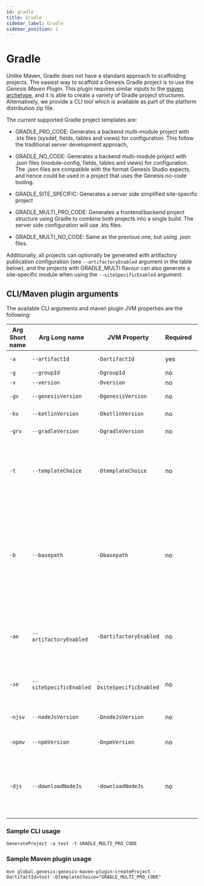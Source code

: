 ```yaml
---
id: gradle
title: Gradle
sidebar_label: Gradle
sidebar_position: 1
---
```

# Gradle

Unlike Maven, Gradle does not have a standard approach to scaffolding projects. The easiest way to scaffold a Genesis Gradle project is to use the *Genesis Maven Plugin*. This plugin requires similar inputs to the [maven archetype](maven-archetype.md), and it is able to create a variety of Gradle project structures. Alternatively, we provide a CLI tool which is available as part of the platform distribution zip file.

The current supported Gradle project templates are:

- GRADLE_PRO_CODE: Generates a backend multi-module project with .kts files (sysdef, fields, tables and views) for configuration. This follow the traditional server development approach,

- GRADLE_NO_CODE: Generates a backend multi-module project with .json files  (module-config, fields, tables and views) for configuration. The .json files are compatible with the format Genesis Studio expects, and hence could be used in a project that uses the Genesis no-code tooling.

- GRADLE_SITE_SPECIFIC: Generates a server side simplified site-specific project

- GRADLE_MULTI_PRO_CODE: Generates a frontend/backend project structure using Gradle to combine both projects into a single build. The server side configuration will use .kts files.

- GRADLE_MULTI_NO_CODE: Same as the previous one, but using .json files.

Additionally, all projects can optionally be generated with artifactory publication configuration (see `--artifactoryEnabled` argument in the table below), and the projects with GRADLE_MULTI flavour can also generate a site-specific module when using the `--siteSpecificEnabled` argument.

## CLI/Maven plugin arguments

The available CLI arguments and maven plugin JVM properties are the following:

| Arg Short name     | Arg Long name | JVM Property | Required | Description | Default
| ----------- | ----------- | ----------- | ----------- | ----------- | ----------- |
| `-a` | `--artifactId` | `-DartifactId` | yes | Artifact ID (i.e. name of application) |  |
| `-g` | `--groupId` | `-DgroupId` | no | Project group ID | global.genesis |
| `-v` | `--version` | `-Dversion` | no | Project version | 1.0.0-SNAPSHOT |
| `-gv` | `--genesisVersion` | `-DgenesisVersion` | no | Genesis server version to use | Same version as maven/cli tool |
| `-kv` | `--kotlinVersion` | `-DkotlinVersion` | no | Kotlin version to use | Same Kotlin version used in maven/cli tool |
| `-grv` | `--gradleVersion` | `-DgradleVersion` | no | Gradle version | Same gradle version used in Genesis build |
| `-t` | `--templateChoice` | `-DtemplateChoice` | no | Template project to generate. Available choices are: `GRADLE_NO_CODE`, `GRADLE_PRO_CODE`, `GRADLE_SITE_SPECIFIC`, `GRADLE_MULTI_NO_CODE`, `GRADLE_MULTI_PRO_CODE` | `GRADLE_PRO_CODE` |
| `-b` | `--basepath` | `-Dbasepath` | no | The base path in which the project will be generated | The base path will be a new folder in the local directory with the following name based on the artifactId provided value. If `GRADLE_MULTI`: `artifactId`; If `GRADLE_NO_CODE` or `GRADLE_PRO_CODE`: `artifactId-server`; If `GRADLE_SITE_SPECIFIC`: `artifactId-site-specific`. |
| `-ae` | `--artifactoryEnabled` | `-DartifactoryEnabled` | no | If enabled, this option will generate artifactory deployment configuration for the gradle server artifacts based on the internal genesis repositories. | false |
| `-se` | `--siteSpecificEnabled` | `-DsiteSpecificEnabled` | no | If enabled, this option will generate a site-specific project if a `GRADLE_MULTI` template is chosen. | false |
| `-njsv` | `--nodeJsVersion` | `-DnodeJsVersion` | no | The nodejs version to use when generating `GRADLE_MULTI` projects | 16.13.0 |
| `-npmv` | `--npmVersion` | `-DnpmVersion` | no | The npm version to use when generating `GRADLE_MULTI` projects | 8.1.0 |
| `-djs` | `--downloadNodeJs` | `-downloadNodeJs` | no | Enables an automatic download of NodeJS if not installed locally. The instalation will be done locally to the project as part of the the gradle build initialisation. | false |

### Sample CLI usage

`GenerateProject -a test -t GRADLE_MULTI_PRO_CODE`

### Sample Maven plugin usage

`mvn global.genesis:genesis-maven-plugin:createProject -DartifactId=test -DtemplateChoice="GRADLE_MULTI_PRO_CODE"`